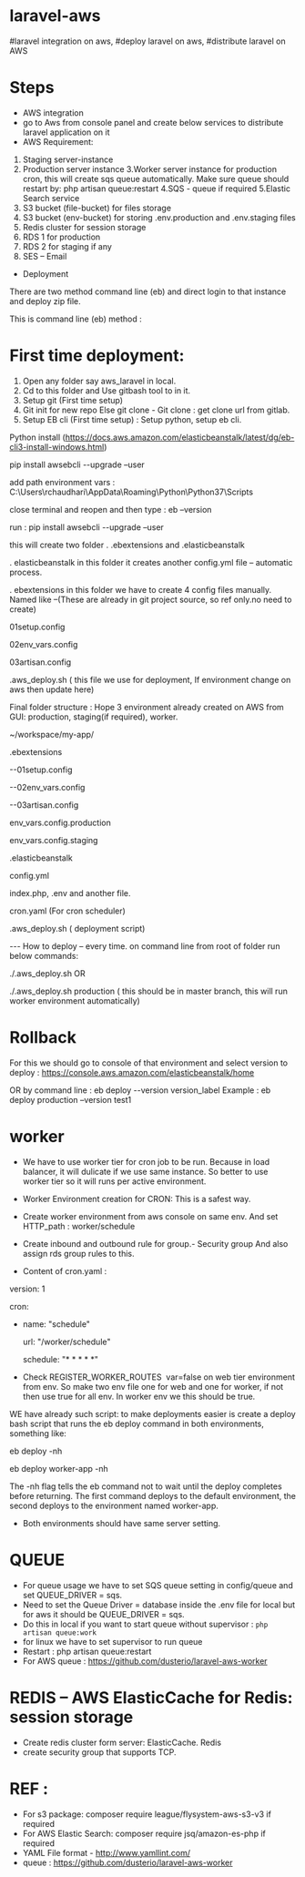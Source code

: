 # laravel-aws
#laravel integration on aws, #deploy laravel on aws, #distribute laravel on AWS

# Steps 
- AWS integration 
- go to Aws from console panel and create below services to distribute laravel application on it
- AWS Requirement:
1. Staging server-instance
2. Production server instance
3.Worker server instance for production cron, this will create sqs queue automatically. Make sure queue should restart by: php artisan queue:restart
4.SQS - queue if required
5.Elastic Search service
6. S3 bucket (file-bucket) for files storage
7. S3 bucket (env-bucket) for storing  .env.production and .env.staging files
8. Redis cluster for session storage
9. RDS 1 for production
10. RDS 2 for staging if any
11. SES – Email

- Deployment

There are two method command line (eb) and direct login to that instance and deploy zip file.

This is command line (eb) method :


# First time deployment:

1. Open any folder say aws_laravel in local.
2. Cd to this folder and Use gitbash tool to in it.
3. Setup git  (First time setup)
4. Git init for new repo Else git clone -  Git clone : get clone url from gitlab.
5. Setup EB cli (First time setup) : Setup python, setup eb cli.

Python install (https://docs.aws.amazon.com/elasticbeanstalk/latest/dg/eb-cli3-install-windows.html)

pip install awsebcli --upgrade –user

add path environment vars : C:\Users\rchaudhari\AppData\Roaming\Python\Python37\Scripts

close terminal and reopen and then type : eb –version

run  : pip install awsebcli --upgrade –user

this will create two folder . .ebextensions and .elasticbeanstalk

. elasticbeanstalk in this folder it creates another config.yml file – automatic process.

. ebextensions in this folder we have to create 4 config files manually.  Named like –(These are already in git project source, so ref only.no need to create)

01setup.config

02env_vars.config

03artisan.config

.aws_deploy.sh ( this file we use for deployment, If environment change on aws then update here)

Final folder structure :
Hope 3 environment already created on AWS from GUI: production, staging(if required), worker.

~/workspace/my-app/

.ebextensions

--01setup.config

--02env_vars.config

--03artisan.config

env_vars.config.production

env_vars.config.staging

.elasticbeanstalk

config.yml

index.php, .env and another file.

cron.yaml (For cron scheduler)

.aws_deploy.sh ( deployment script)


--- How to deploy – every time.
on command line from root of folder run below commands:

./.aws_deploy.sh OR 

./.aws_deploy.sh production ( this should be in master branch, this will run worker environment automatically)

# Rollback

For this we should go to console of that environment and select version to deploy : https://console.aws.amazon.com/elasticbeanstalk/home

OR by command line  : eb deploy <environment> --version version_label
Example : eb deploy production –version test1

# worker
- We have to use worker tier for cron job to be run. Because in load balancer, it will dulicate if we use same instance. So better to use worker tier so it will runs per active environment.

- Worker Environment creation for CRON: This is a safest way.
 - Create worker environment from aws console on same env. And set HTTP_path : worker/schedule
- Create inbound and outbound rule for group.- Security group And also assign rds group rules to this.
- Content of cron.yaml : 

version: 1

cron:

- name: "schedule"

  url: "/worker/schedule"
  
  schedule: "* * * * *"

- Check REGISTER_WORKER_ROUTES  var=false on web tier environment from env. So make two env file one for web and one for worker, if not then use true for all env. In worker env we this should be true.

WE have already such script: to make deployments easier is create a deploy bash script that runs the eb deploy command in both environments, something like:

eb deploy -nh

eb deploy worker-app -nh

The -nh flag tells the eb command not to wait until the deploy completes before returning. The first command deploys to the default environment, the second deploys to the environment named worker-app. 
- Both environments should have same server setting.

# QUEUE
- For queue usage we have to set SQS queue setting in config/queue and set QUEUE_DRIVER = sqs. 
- Need to set the Queue Driver = database inside the .env file for local but for aws it should be QUEUE_DRIVER = sqs.
- Do this in local if you want to start queue without supervisor : `php artisan queue:work` 
- for linux we have to set supervisor to run queue 
- Restart : php artisan queue:restart
- For AWS queue : https://github.com/dusterio/laravel-aws-worker

# REDIS – AWS ElasticCache for Redis: session storage
- Create redis cluster form server: ElasticCache. Redis
- create security group that supports TCP.

# REF :
- For s3 package: composer require league/flysystem-aws-s3-v3 if required
- For AWS Elastic Search: composer require jsq/amazon-es-php if required
- YAML File format - http://www.yamllint.com/
- queue : https://github.com/dusterio/laravel-aws-worker




